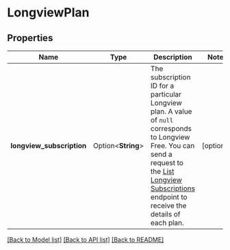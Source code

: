 # LongviewPlan

## Properties

Name | Type | Description | Notes
------------ | ------------- | ------------- | -------------
**longview_subscription** | Option<**String**> | The subscription ID for a particular Longview plan. A value of `null` corresponds to Longview Free.  You can send a request to the [List Longview Subscriptions](/docs/api/longview/#longview-subscriptions-list) endpoint to receive the details of each plan.  | [optional]

[[Back to Model list]](../README.md#documentation-for-models) [[Back to API list]](../README.md#documentation-for-api-endpoints) [[Back to README]](../README.md)


